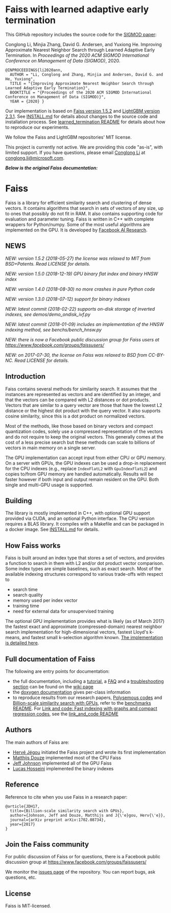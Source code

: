 # Faiss with learned adaptive early termination

This GitHub repository includes the source code for the [SIGMOD paper](https://conglongli.github.io/paper/ann-sigmod2020.pdf):

Conglong Li, Minjia Zhang, David G. Andersen, and Yuxiong He. Improving Approximate Nearest Neighbor Search through Learned Adaptive Early Termination. In *Proceedings of the 2020 ACM SIGMOD International Conference on Management of Data (SIGMOD)*, 2020.

```
@INPROCEEDINGS{li2020ann,
  AUTHOR = "Li, Conglong and Zhang, Minjia and Andersen, David G. and He, Yuxiong",
  TITLE = "{Improving Approximate Nearest Neighbor Search through Learned Adaptive Early Termination}",
  BOOKTITLE = "{Proceedings of the 2020 ACM SIGMOD International Conference on Management of Data (SIGMOD)}",
  YEAR = {2020} }
```

Our implementation is based on [Faiss version 1.5.2](https://github.com/facebookresearch/faiss/tree/v1.5.2) and [LightGBM version 2.3.1](https://github.com/microsoft/LightGBM/tree/v2.3.1). See [INSTALL.md](INSTALL.md) for details about changes to the source code and installation process. See [learned_termination README](benchs/learned_termination) for details about how to reproduce our experiments.

We follow the Faiss and LightGBM repositories' MIT license.

This project is currently not active. We are providing this code "as-is", with limited support. If you have questions, please email [Conglong Li](https://conglongli.github.io/) at conglong.li@microsoft.com.

***Below is the original Faiss documentation:***

# Faiss 

Faiss is a library for efficient similarity search and clustering of dense vectors. It contains algorithms that search in sets of vectors of any size, up to ones that possibly do not fit in RAM. It also contains supporting code for evaluation and parameter tuning. Faiss is written in C++ with complete wrappers for Python/numpy. Some of the most useful algorithms are implemented on the GPU. It is developed by [Facebook AI Research](https://research.fb.com/category/facebook-ai-research-fair/).

## NEWS

*NEW: version 1.5.2 (2018-05-27) the license was relaxed to MIT from BSD+Patents. Read LICENSE for details.*

*NEW: version 1.5.0 (2018-12-19) GPU binary flat index and binary HNSW index*

*NEW: version 1.4.0 (2018-08-30) no more crashes in pure Python code*

*NEW: version 1.3.0 (2018-07-12) support for binary indexes*

*NEW: latest commit (2018-02-22) supports on-disk storage of inverted indexes, see demos/demo_ondisk_ivf.py*

*NEW: latest commit (2018-01-09) includes an implementation of the HNSW indexing method, see benchs/bench_hnsw.py*

*NEW: there is now a Facebook public discussion group for Faiss users at https://www.facebook.com/groups/faissusers/*

*NEW: on 2017-07-30, the license on Faiss was relaxed to BSD from CC-BY-NC. Read LICENSE for details.*

## Introduction

Faiss contains several methods for similarity search. It assumes that the instances are represented as vectors and are identified by an integer, and that the vectors can be compared with L2 distances or dot products. Vectors that are similar to a query vector are those that have the lowest L2 distance or the highest dot product with the query vector. It also supports cosine similarity, since this is a dot product on normalized vectors.

Most of the methods, like those based on binary vectors and compact quantization codes, solely use a compressed representation of the vectors and do not require to keep the original vectors. This generally comes at the cost of a less precise search but these methods can scale to billions of vectors in main memory on a single server. 

The GPU implementation can accept input from either CPU or GPU memory. On a server with GPUs, the GPU indexes can be used a drop-in replacement for the CPU indexes (e.g., replace `IndexFlatL2` with `GpuIndexFlatL2`) and copies to/from GPU memory are handled automatically. Results will be faster however if both input and output remain resident on the GPU. Both single and multi-GPU usage is supported.

## Building 

The library is mostly implemented in C++, with optional GPU support provided via CUDA, and an optional Python interface. The CPU version requires a BLAS library. It compiles with a Makefile and can be packaged in a docker image. See [INSTALL.md](INSTALL.md) for details.

## How Faiss works

Faiss is built around an index type that stores a set of vectors, and provides a function to search in them with L2 and/or dot product vector comparison. Some index types are simple baselines, such as exact search. Most of the available indexing structures correspond to various trade-offs with respect to

- search time
- search quality
- memory used per index vector 
- training time
- need for external data for unsupervised training

The optional GPU implementation provides what is likely (as of March 2017) the fastest exact and approximate (compressed-domain) nearest neighbor search implementation for high-dimensional vectors, fastest Lloyd's k-means, and fastest small k-selection algorithm known. [The implementation is detailed here](https://arxiv.org/abs/1702.08734).

## Full documentation of Faiss

The following are entry points for documentation: 

- the full documentation, including a [tutorial](https://github.com/facebookresearch/faiss/wiki/Getting-started), a [FAQ](https://github.com/facebookresearch/faiss/wiki/FAQ) and a [troubleshooting section](https://github.com/facebookresearch/faiss/wiki/Troubleshooting) can be found on the [wiki page](http://github.com/facebookresearch/faiss/wiki)
- the [doxygen documentation](http://rawgithub.com/facebookresearch/faiss/master/docs/html/annotated.html) gives per-class information
- to reproduce results from our research papers, [Polysemous codes](https://arxiv.org/abs/1609.01882) and [Billion-scale similarity search with GPUs](https://arxiv.org/abs/1702.08734), refer to the [benchmarks README](benchs/README.md). For [
Link and code: Fast indexing with graphs and compact regression codes](https://arxiv.org/abs/1804.09996), see the [link_and_code README](benchs/link_and_code)

## Authors

The main authors of Faiss are:
- [Hervé Jégou](https://github.com/jegou) initiated the Faiss project and wrote its first implementation
- [Matthijs Douze](https://github.com/mdouze) implemented most of the CPU Faiss
- [Jeff Johnson](https://github.com/wickedfoo) implemented all of the GPU Faiss
- [Lucas Hosseini](https://github.com/beauby) implemented the binary indexes

## Reference

Reference to cite when you use Faiss in a research paper:

```
@article{JDH17,
  title={Billion-scale similarity search with GPUs},
  author={Johnson, Jeff and Douze, Matthijs and J{\'e}gou, Herv{\'e}},
  journal={arXiv preprint arXiv:1702.08734},
  year={2017}
}
```

## Join the Faiss community

For public discussion of Faiss or for questions, there is a Facebook public discussion group at https://www.facebook.com/groups/faissusers/

We monitor the [issues page](http://github.com/facebookresearch/faiss/issues) of the repository. You can report bugs, ask questions, etc.

## License

Faiss is MIT-licensed.
